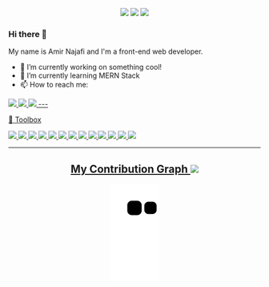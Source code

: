 <p align="center">
  <img src="https://badges.pufler.dev/visits/amrn1991/amrn1991" />
  <img src="https://badges.pufler.dev/repos/amrn1991" />
  <img src="https://badges.pufler.dev/commits/monthly/amrn1991" />
</p>

### Hi there 👋

My name is Amir Najafi and I'm a front-end web developer.

- 🔭 I’m currently working on something cool!
- 🌱 I’m currently learning MERN Stack
- 📫 How to reach me: 
<a href="mailto: amrfst91@gmail.com">
 <img src="https://img.shields.io/badge/Gmail-D14836?style=for-the-badge&logo=gmail&logoColor=white&link=mailto:ritikpr307@gmail.com"/>
</a>
<a href="https://www.instagram.com/am1_1rr">
 <img src="https://img.shields.io/badge/Instagram-E4405F?style=for-the-badge&logo=instagram&logoColor=white"/>
</a>
<a href="https://t.me/amrfst">
 <img src="https://img.shields.io/badge/Telegram-2CA5E0?style=for-the-badge&logo=telegram&logoColor=white"
</a>
---

🧰 Toolbox

<code><img width="30" src="https://cdn.jsdelivr.net/gh/devicons/devicon/icons/html5/html5-original-wordmark.svg" /></code>
<code><img width="30" src="https://cdn.jsdelivr.net/gh/devicons/devicon/icons/css3/css3-original-wordmark.svg" /></code>
<code><img width="30" src="https://cdn.jsdelivr.net/gh/devicons/devicon/icons/bootstrap/bootstrap-plain-wordmark.svg" /></code>
<code><img width="30" src="https://cdn.jsdelivr.net/gh/devicons/devicon/icons/sass/sass-original.svg" /></code>
<code><img width="30" src="https://cdn.jsdelivr.net/gh/devicons/devicon/icons/javascript/javascript-original.svg" /></code>
<code><img width="30" src="https://cdn.jsdelivr.net/gh/devicons/devicon/icons/react/react-original-wordmark.svg" /></code>
<code><img width="30" src="https://cdn.jsdelivr.net/gh/devicons/devicon/icons/redux/redux-original.svg" /></code>
<code><img width="30" src="https://cdn.jsdelivr.net/gh/devicons/devicon/icons/jest/jest-plain.svg" /></code>
<code><img width="30" src="https://cdn.jsdelivr.net/gh/devicons/devicon/icons/nextjs/nextjs-original-wordmark.svg" /></code>
<code><img width="30" src="https://cdn.jsdelivr.net/gh/devicons/devicon/icons/typescript/typescript-original.svg" /></code>
<code><img width="30" src="https://cdn.jsdelivr.net/gh/devicons/devicon/icons/nodejs/nodejs-original-wordmark.svg" /></code>
<code><img width="30" src="https://cdn.jsdelivr.net/gh/devicons/devicon/icons/mongodb/mongodb-original-wordmark.svg" /></code>
<code><img width="30" src="https://cdn.jsdelivr.net/gh/devicons/devicon/icons/express/express-original-wordmark.svg" /></code>

---
<h2 align="center">
  My Contribution Graph <img src="https://media.giphy.com/media/xUA7aZeLE2e0P7Znz2/giphy.gif" width="50">
</h2>
<p align="center">
  <img src="https://github.com/amrn1991/amrn1991/raw/output/github-contribution-grid-snake.svg" alt="snake"></center>
</p>
